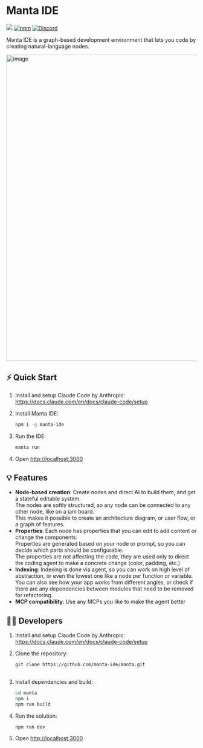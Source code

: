 # Manta IDE
![](https://img.shields.io/badge/Node.js-18%2B-brightgreen?style=flat-square) [![npm]](https://www.npmjs.com/package/manta-ide)
[![Discord](https://img.shields.io/discord/1313987593305718816?label=Discord&logo=discord)](https://discord.gg/rENSEgVsz6)

[npm]: https://img.shields.io/npm/v/manta-ide.svg?style=flat-square

Manta IDE is a graph-based development environment that lets you code by creating natural-language nodes. 

<img width="1271" height="809" alt="image" src="https://github.com/user-attachments/assets/6223bc1a-bc5f-4ab1-8f2a-6af1d3cfc10c" />

## ⚡ Quick Start

1. Install and setup Claude Code by Anthropic:
   https://docs.claude.com/en/docs/claude-code/setup

2. Install Manta IDE:
   ```bash
   npm i -g manta-ide

3. Run the IDE:
   ```bash
   manta run

5. Open [http://localhost:3000](http://localhost:3000)

## 💡 Features

- **Node-based creation**: Create nodes and direct AI to build them, and get a stateful editable system.<br/>
The nodes are softly structured, so any node can be connected to any other node, like on a jam board.<br/>
This makes it possible to create an architecture diagram, or user flow, or a graph of features. 
- **Properties**: Each node has properties that you can edit to add content or change the components.<br/>
Properties are generated based on your node or prompt, so you can decide which parts should be configurable.<br/>
The properties are not affecting the code, they are used only to direct the coding agent to make a concrete change (color, padding, etc.)
- **Indexing**: Indexing is done via agent, so you can work on high level of abstraction, or even the lowest one like a node per function or variable. <br/>
You can also see how your app works from different angles, or check if there are any dependencies between modules that need to be removed for refactoring. 
- **MCP compatibility**: Use any MCPs you like to make the agent better

## 🧑‍💻 Developers

1. Install and setup Claude Code by Anthropic:
   https://docs.claude.com/en/docs/claude-code/setup
   
2. Clone the repository:

   ```bash
   git clone https://github.com/manta-ide/manta.git
  
3. Install dependencies and build:

   ```bash
   cd manta
   npm i
   npm run build

4. Run the solution:
   ```bash
   npm run dev

5. Open [http://localhost:3000](http://localhost:3000)

